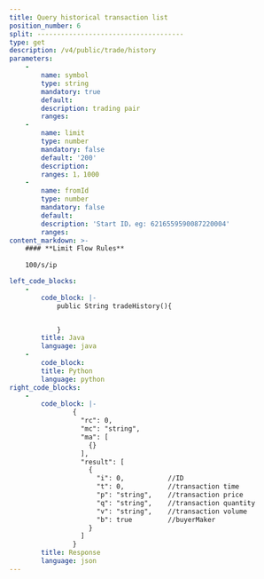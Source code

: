 ```yaml
---
title: Query historical transaction list
position_number: 6
split: -------------------------------------
type: get
description: /v4/public/trade/history
parameters:
    -
        name: symbol
        type: string
        mandatory: true
        default:
        description: trading pair
        ranges:
    -
        name: limit
        type: number
        mandatory: false
        default: '200'
        description: 
        ranges: 1，1000
    -
        name: fromId
        type: number
        mandatory: false
        default:
        description: 'Start ID，eg: 6216559590087220004'
        ranges:
content_markdown: >-
    #### **Limit Flow Rules**
    
    100/s/ip

left_code_blocks:
    -
        code_block: |-
            public String tradeHistory(){


            }
        title: Java
        language: java
    -
        code_block:
        title: Python
        language: python
right_code_blocks:
    -
        code_block: |-
                {
                  "rc": 0,
                  "mc": "string",
                  "ma": [
                    {}
                  ],
                  "result": [
                    {
                      "i": 0,           //ID
                      "t": 0,           //transaction time
                      "p": "string",    //transaction price
                      "q": "string",    //transaction quantity
                      "v": "string",    //transaction volume
                      "b": true         //buyerMaker
                    }
                  ]
                }
        title: Response
        language: json
---
```

